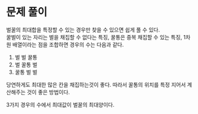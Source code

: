 # 문제 풀이

벌꿀의 최대합을 특정할 수 있는 경우만 찾을 수  있으면 쉽게 풀 수 있다.   
꿀벌이 있는 자리는 벌을 채집할 수 없다는 특징, 꿀통은 중복 채집할 수 있는 특징, 1차원 배열이라는 점을 조합하면
경우의 수는 다음과 같다.

1. 벌 벌 꿀통
2. 벌 꿀통 벌
3. 꿀통 벌 벌

당연하게도 최대한 많은 칸을 채집하는것이 좋다. 따라서 꿀통의 위치를 특정 지어서 계산해주는 것이 좋은 방법이다.

3가지 경우의 수에서 최대값이 벌꿀의 최대양이다.

